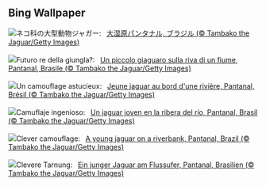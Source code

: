 ## Bing Wallpaper
![](https://www.bing.com/th?id=OHR.YoungJaguar_JA-JP3725468269_UHD.jpg&w=1000)ネコ科の大型動物ジャガー:&nbsp;&ensp;[大湿原パンタナル, ブラジル (© Tambako the Jaguar/Getty Images)](https://www.bing.com/th?id=OHR.YoungJaguar_JA-JP3725468269_UHD.jpg)
<br><br/>
![](https://www.bing.com/th?id=OHR.YoungJaguar_IT-IT2209911318_UHD.jpg&w=1000)Futuro re della giungla?:&nbsp;&ensp;[Un piccolo giaguaro sulla riva di un fiume, Pantanal, Brasile (© Tambako the Jaguar/Getty Images)](https://www.bing.com/th?id=OHR.YoungJaguar_IT-IT2209911318_UHD.jpg)
<br><br/>
![](https://www.bing.com/th?id=OHR.YoungJaguar_FR-FR0618181911_UHD.jpg&w=1000)Un camouflage astucieux:&nbsp;&ensp;[Jeune jaguar au bord d'une rivière, Pantanal, Brésil (© Tambako the Jaguar/Getty Images)](https://www.bing.com/th?id=OHR.YoungJaguar_FR-FR0618181911_UHD.jpg)
<br><br/>
![](https://www.bing.com/th?id=OHR.YoungJaguar_ES-ES8430300629_UHD.jpg&w=1000)Camuflaje ingenioso:&nbsp;&ensp;[Un jaguar joven en la ribera del río, Pantanal, Brasil (© Tambako the Jaguar/Getty Images)](https://www.bing.com/th?id=OHR.YoungJaguar_ES-ES8430300629_UHD.jpg)
<br><br/>
![](https://www.bing.com/th?id=OHR.YoungJaguar_EN-GB7435202533_UHD.jpg&w=1000)Clever camouflage:&nbsp;&ensp;[A young jaguar on a riverbank, Pantanal, Brazil (© Tambako the Jaguar/Getty Images)](https://www.bing.com/th?id=OHR.YoungJaguar_EN-GB7435202533_UHD.jpg)
<br><br/>
![](https://www.bing.com/th?id=OHR.YoungJaguar_DE-DE4250993040_UHD.jpg&w=1000)Clevere Tarnung:&nbsp;&ensp;[Ein junger Jaguar am Flussufer, Pantanal, Brasilien (© Tambako the Jaguar/Getty Images)](https://www.bing.com/th?id=OHR.YoungJaguar_DE-DE4250993040_UHD.jpg)
<br><br/>
